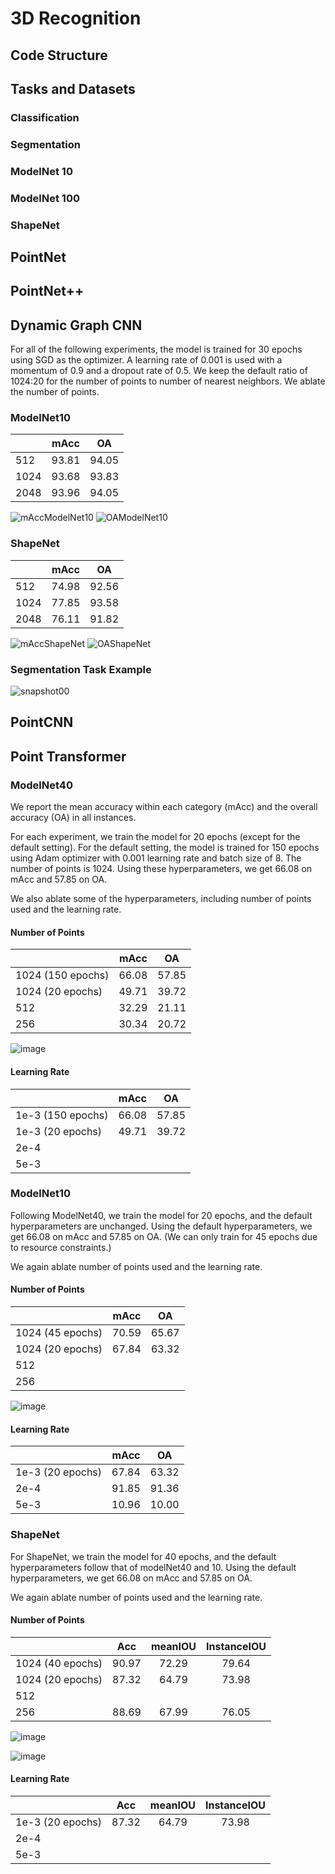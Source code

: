 # 3D Recognition

## Code Structure

## Tasks and Datasets

### Classification

### Segmentation

### ModelNet 10

### ModelNet 100

### ShapeNet

## PointNet

## PointNet++

## Dynamic Graph CNN

For all of the following experiments, the model is trained for 30 epochs using SGD as the optimizer. A learning rate of 0.001 is used with a momentum of 0.9 and a dropout rate of 0.5. We keep the default ratio of 1024:20 for the number of points to number of nearest neighbors. We ablate the number of points.

### ModelNet10
|   | mAcc | OA |
|:-|:-:|:-:|
| 512  | 93.81 | 94.05 |
| 1024 | 93.68 | 93.83 |
| 2048 | 93.96 | 94.05 |

![mAccModelNet10](https://user-images.githubusercontent.com/34489261/139623587-f4436351-2047-4911-aec0-e9ffae5cb713.png)
![OAModelNet10](https://user-images.githubusercontent.com/34489261/139623595-ed633f06-4f88-48f6-8b46-9e9ff3c4ad6e.png)

### ShapeNet
|   | mAcc | OA |
|:-|:-:|:-:|
| 512  | 74.98 | 92.56 |
| 1024 | 77.85 | 93.58 |
| 2048 | 76.11 | 91.82 |

![mAccShapeNet](https://user-images.githubusercontent.com/34489261/139623613-b7fa1588-7124-4248-9018-d3bbacc35ca2.png)
![OAShapeNet](https://user-images.githubusercontent.com/34489261/139623618-9b4cec9f-b5b0-464c-b024-57aa32a32d2d.png)

### Segmentation Task Example
![snapshot00](https://user-images.githubusercontent.com/34489261/139623648-fd8af807-423c-41bf-8e4a-d3ff81db7876.png)

## PointCNN

## Point Transformer

### ModelNet40

We report the mean accuracy within each category (mAcc) and the overall accuracy (OA) in all instances.

For each experiment, we train the model for 20 epochs (except for the default setting). For the default setting, the model is trained for 150 epochs using Adam optimizer with 0.001 learning rate and batch size of 8. The number of points is 1024. Using these hyperparameters, we get 66.08 on mAcc and 57.85 on OA.

We also ablate some of the hyperparameters, including number of points used and the learning rate. 

#### Number of Points
|   | mAcc  | OA  |
|:-|:-:|:-:|
|  1024 (150 epochs) | 66.08  | 57.85  |
|  1024 (20 epochs) |  49.71 |  39.72 |
|  512 | 32.29  |  21.11 |
|  256 |  30.34 | 20.72  |

![image](https://user-images.githubusercontent.com/35536646/139611980-ed02b7ba-7771-4976-8bea-b82ce67f3737.png)

#### Learning Rate 
|   | mAcc  | OA  |
|:-|:-:|:-:|
|  1e-3 (150 epochs) | 66.08  | 57.85  |
|  1e-3 (20 epochs) |  49.71 |  39.72 |
|  2e-4 |  |   |
|  5e-3 |   |   |


### ModelNet10

Following ModelNet40, we train the model for 20 epochs, and the default hyperparameters are unchanged. Using the default hyperparameters, we get 66.08 on mAcc and 57.85 on OA. (We can only train for 45 epochs due to resource constraints.)

We again ablate number of points used and the learning rate. 

#### Number of Points
|   | mAcc  | OA  |
|:-|:-:|:-:|
|  1024 (45 epochs) |   70.59 | 65.67  |
|  1024 (20 epochs) |  67.84	| 63.32  |
|  512 |   |   |
|  256 |  |   |

![image](https://user-images.githubusercontent.com/35536646/139623357-490a96c9-6cf2-45dc-b588-316565407356.png)


#### Learning Rate 
|   | mAcc  | OA  |
|:-|:-:|:-:|
|  1e-3 (20 epochs) |  67.84	| 63.32|
|  2e-4 | 91.85  | 91.36  |
|  5e-3 |  10.96 | 10.00  |


### ShapeNet

For ShapeNet, we train the model for 40 epochs, and the default hyperparameters follow that of modelNet40 and 10. Using the default hyperparameters, we get 66.08 on mAcc and 57.85 on OA.

We again ablate number of points used and the learning rate. 

#### Number of Points
|   | Acc  | meanIOU  | InstanceIOU | 
|:-|:-:|:-:|:-:|
|  1024 (40 epochs) |  90.97	|  72.29 |	79.64   |
|  1024 (20 epochs) | 87.32  | 64.79  | 73.98 |
|  512 |   |   |  |
|  256 | 88.69 | 67.99  | 76.05 |

![image](https://user-images.githubusercontent.com/35536646/139623380-4ac0ee5d-f29e-4bc8-9816-9339f5884bb0.png)

![image](https://user-images.githubusercontent.com/35536646/139623398-189f2d9e-fa46-4055-ac0a-2025573d8658.png)


#### Learning Rate 
|   | Acc  | meanIOU  | InstanceIOU | 
|:-|:-:|:-:|:-:|
|  1e-3 (20 epochs) | 87.32  | 64.79  | 73.98 |
|  2e-4 |   |   |  |
|  5e-3 |   |  |  |
